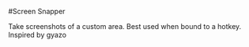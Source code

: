 #Screen Snapper

Take screenshots of a custom area. Best used when bound to a hotkey. Inspired by gyazo